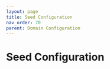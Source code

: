 ```yaml
---
layout: page
title: Seed Configuration
nav_order: 70
parent: Domain Configuration
---
```


# Seed Configuration

